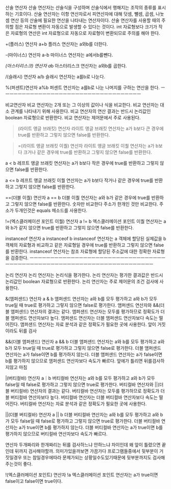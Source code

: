 산술 연산자
산술 연산자는 산술식을 구성하며 산술식에서 행해지는 조작의 종류를 표시하는 기호이다.
산술 연산자는 이항 연산자로서 피연산자에 대해 덧셈, 뺄셈, 곱셈, 나눗셈 연산 등의 산술에 필요한
연산을 나타내는 연산자이다. 산술 연산자를 사용할 때의 주의할 점은 자료형 변환이 자동으로 발생할 수 있다는 것이다.
int 자료형보다 크기가 작은 자료형의 연산은 int 자료형으로 자동으로 자료형이 변환되므로 주의를 해야 한다.

+(플러스) 연산자 a+b
플러스 연산자는 a와b를 더한다.

-(마이너스) 연산자 a-b
마이너스 연산자는 a에서b를뺀다.

*(아스터리스크) 연산자 a*b
아스터리스크 연산자는 a와b를 곱한다.

/(슬래시) 연산자 a/b
슬래시 연산자는 a를b로 나눈다.

%(퍼센트)연산자 a%b
퍼센트 연산자는 a를b로 나눈 나머지를 구하는 연산을 한다.
ㅡㅡㅡㅡㅡㅡㅡㅡㅡㅡㅡㅡㅡㅡㅡㅡㅡㅡㅡㅡㅡㅡㅡㅡㅡㅡㅡㅡㅡㅡㅡㅡㅡㅡ

비교연산자
비교 연산자는 2개 또는 그 이상의 값이나 식을 비교한다. 비교 연산자는 대소 관계를 나타내기 위해 사용한다.
비교 연산자의 연산 결과는 반드시 논리값인 boolean 자료형으로 반환한다. 비교 연산자는 제어문에서 주로 사용된다.

>(라이트 앵글 브래킷) 연산자
라이트 앵글 브래킷 연산자는 a가 b보다 큰 경우에 true를 반환하고 그렇지 않으면 false를 반환한다.

>=(라이트 앵글 브래킷 이퀄) 연산자
라이트 앵글 브래킷 이퀄 연산자는 a가 b보다 크거나 같은 경우에 true를 반환하고 그렇지 않으면 false를 반환한다.

a < b
레프트 앵글 브래킷 연산자는 a가 b보다 작은 경우에 true를 반환하고 그렇지 않으면 false를 반환한다.

a <= b
레프트 앵글 브래킷 이퀄 연산자는 a가 b보다 작거나 같은 경우에 true를 반환하고 그렇지 않으면 false를 반환한다.

==(더블 이퀄) 연산자 a == b
더블 이퀄 연산자는 a와 b가 같은 경우에 true를 반환하고 그렇지 않으면 false를 반환한다.
숫자만 비교한다 주소가 한개인 것만 비교한다.
주소가 두개인것은 equals 메소드를 사용한다.

!=(엑스클러메이션 포인트 이퀄) 연산자 a != b
엑스클러메이션 포인트 이퀄 연산자는 a와 b가 같지 않으면 true를 반환하고 그렇지 않으면 false를
반환한다.

instanceof 연산자  a instanceof b
instanceof 연산자는 a 객체에 할당된 실제값을 b 객체의 자료형과 비교하고 같은 자료형일 경우에
true를 반환하고 그렇지 않으면 false를 반환한다. instanceof 연산자는 참조 자료형에 할당된 주소값에 대한 정확한 자료형을 검증한다.
ㅡㅡㅡㅡㅡㅡㅡㅡㅡㅡㅡㅡㅡㅡㅡㅡㅡㅡㅡㅡㅡㅡㅡㅡㅡㅡㅡㅡㅡㅡㅡㅡㅡㅡㅡㅡㅡㅡㅡㅡㅡㅡㅡㅡㅡㅡㅡㅡㅡㅡㅡㅡㅡㅡㅡㅡㅡㅡㅡㅡㅡㅡㅡㅡㅡㅡㅡㅡㅡ

논리 연산자
논리 연산자는 논리식을 평가한다. 논리 연산자는 평가한 결과값은 반드시 논리값인 boolean 자료형으로 반환한다.
논리 연산자는 주로 제어문의 조건 검사에 사용한다.

&(앰퍼샌드) 연산자 a & b
앰퍼샌드 연산자는 a와 b를 모두 평가하고 a와 b가 모두 true일 때 true로 평가하고 그렇지 않으면 false로 평가한다.
앰퍼샌드 연산자와 &&(더블 앰퍼샌드) 연산자의 결과는 같다. 앰퍼샌드 연산자는 모두를 평가하므로 정확도가 더블 앰퍼샌드 연산자보다 높다.
앰퍼샌드 연산자는 더블 앰퍼샌드 연산자보다 속도는 떨어진다. 앰퍼샌드 연산자는 자료 분석과 같은 정확도가 필요한 곳에 사용한다.
앞이 거짓이라도 뒤를 검사

&&(더블 앰퍼샌드) 연산자 a && b
더블 앰퍼샌드 연산자는 a와 b를 모두 평가하고 a와 b가 모두 true일 때 true로 평가하고 그렇지 않으면 false로 평가한다.
더블 앰퍼샌드 연산자는 a가 false이면 b를 평가하지 않는다. 더블 앰퍼샌드 연산자는 a가 false이면 b를 평가하지 않으므로 앰퍼샌드 연산자보다 
속도가 빠르다. 앞에가 틀리면 뒤를검사하지않고 마침

|(버티컬바) 연산자 a｜b
버티컬바 연산자는 a와 b를 모두 평가하고 a와 b가 모두 false일 때 false로 평가하고 그렇지 않으면 true로 평가한다.
버티컬바 연산자와 ||(더블 버티컬바) 연산자의 결과는 같다. 버티컬바 연산자는 모두를 평가하므로 정확도가 더블 버티컬바 연산자보다 높다.
버티컬바 연산자는 더블 버티컬바 연산자보다 속도는 떨어진다. 버티컬바 연산자는 자료 분석과 같은 정확도가 필요한 곳에 사용한다.

||(더블 버티컬바) 연산자 a || b
더블 버티컬바 연산자는 a와 b를 모두 평가하고 a와 b가 모두 false일 때 false로 평가하고 그렇지 않으면 true로 평가한다.
더블 버티컬바 연산자는 a가 true이면 b를 평가하지 않는다. 더블 버티컬바 연산자는 a가 true이면 b를 평가하지 않으므로 버티컬바 연산자보다 속도가 빠르다. 

연산자 두개짜리와 한개짜리는 뒤를 검사하느냐 안하느냐 차이인데 왜 앞이 틀렸으면 끝인데 뒤까지 검사해야할까. 의미가있을까보면
가끔가다 프로그램들중에서 뒷부분이 거짓일경우 또는 참일경우에따라 문제가되는 상황일수도있기때문에 뒷부분까지도 검사해주는것이 좋다. 


!(엑스클러메이션 포인트) 연산자 !a
엑스클러메이션 포인트 연산자는 a가 true이면 false이고 false이면 true이다.



































